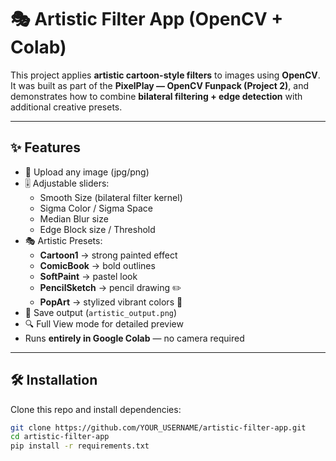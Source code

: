 # 🎭 Artistic Filter App (OpenCV + Colab)

This project applies **artistic cartoon-style filters** to images using **OpenCV**.  
It was built as part of the **PixelPlay — OpenCV Funpack (Project 2)**, and demonstrates how to combine **bilateral filtering + edge detection** with additional creative presets.

---

## ✨ Features
- 📂 Upload any image (jpg/png)  
- 🎚 Adjustable sliders:
  - Smooth Size (bilateral filter kernel)
  - Sigma Color / Sigma Space
  - Median Blur size
  - Edge Block size / Threshold
- 🎭 Artistic Presets:
  - **Cartoon1** → strong painted effect  
  - **ComicBook** → bold outlines  
  - **SoftPaint** → pastel look  
  - **PencilSketch** → pencil drawing ✏️  
  - **PopArt** → stylized vibrant colors 🌈  
- 💾 Save output (`artistic_output.png`)  
- 🔍 Full View mode for detailed preview  
- Runs **entirely in Google Colab** — no camera required  

---

## 🛠️ Installation
Clone this repo and install dependencies:

```bash
git clone https://github.com/YOUR_USERNAME/artistic-filter-app.git
cd artistic-filter-app
pip install -r requirements.txt
